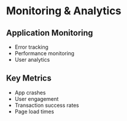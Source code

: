 # Monitoring & Analytics

## Application Monitoring
- Error tracking
- Performance monitoring
- User analytics

## Key Metrics
- App crashes
- User engagement
- Transaction success rates
- Page load times

